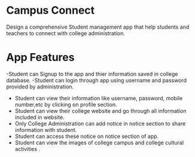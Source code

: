# Campus Connect
Design a comprehensive Student management app that help students and teachers to connect with college administration.
# App Features

-Student can Signup to the app and thier information saved in college database.
-Student can login through app using username and password provided by administration.
- Student can view their information like username, password, mobile number,etc by clicking on profile section.
- Student can view their college website and go through all information included in website.
- Only College Administration can add notice in notice section to share information with student.
- Student can access these notice on notice section of app.
- Student can view the images of college campus and college cultural activities . 

